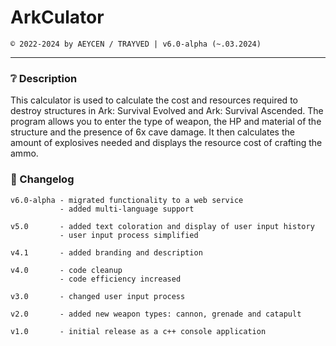 # ArkCulator
`© 2022-2024 by AEYCEN / TRAYVED | v6.0-alpha (~.03.2024)`

---

### ❔ Description

This calculator is used to calculate the cost and resources required to destroy structures in Ark: Survival Evolved and Ark: Survival Ascended.
The program allows you to enter the type of weapon, the HP and material of the structure and the presence of 6x cave damage.
It then calculates the amount of explosives needed and displays the resource cost of crafting the ammo.

### 📑 Changelog

    v6.0-alpha - migrated functionality to a web service
               - added multi-language support

    v5.0       - added text coloration and display of user input history
               - user input process simplified

    v4.1       - added branding and description

    v4.0       - code cleanup
               - code efficiency increased

    v3.0       - changed user input process

    v2.0       - added new weapon types: cannon, grenade and catapult 

    v1.0       - initial release as a c++ console application
